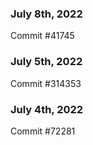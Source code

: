 ### July 8th, 2022

Commit #41745

### July 5th, 2022

Commit #314353


### July 4th, 2022

Commit #72281
